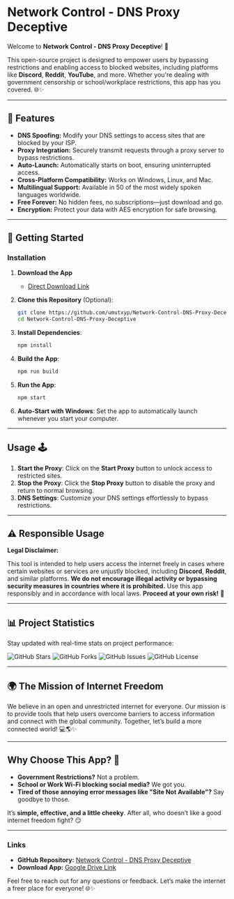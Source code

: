 # Network Control - DNS Proxy Deceptive

Welcome to **Network Control - DNS Proxy Deceptive**! 🚀

This open-source project is designed to empower users by bypassing restrictions and enabling access to blocked websites, including platforms like **Discord**, **Reddit**, **YouTube**, and more. Whether you're dealing with government censorship or school/workplace restrictions, this app has you covered. 🌐✨

---

## 🌟 Features

- **DNS Spoofing:** Modify your DNS settings to access sites that are blocked by your ISP.
- **Proxy Integration:** Securely transmit requests through a proxy server to bypass restrictions.
- **Auto-Launch:** Automatically starts on boot, ensuring uninterrupted access.
- **Cross-Platform Compatibility:** Works on Windows, Linux, and Mac.
- **Multilingual Support:** Available in 50 of the most widely spoken languages worldwide.
- **Free Forever:** No hidden fees, no subscriptions—just download and go.
- **Encryption:** Protect your data with AES encryption for safe browsing.

---

## 🚀 Getting Started

### Installation

1. **Download the App**
   - [Direct Download Link](https://drive.google.com/file/d/1HGKw-FkzMgH_peY4jyV7eRmdOt5pE7Pb/view?usp=drive_link)

2. **Clone this Repository** (Optional):
   ```bash
   git clone https://github.com/umutxyp/Network-Control-DNS-Proxy-Deceptive.git
   cd Network-Control-DNS-Proxy-Deceptive
   ```

3. **Install Dependencies**:
   ```bash
   npm install
   ```

4. **Build the App**:
   ```bash
   npm run build
   ```

5. **Run the App**:
   ```bash
   npm start
   ```

6. **Auto-Start with Windows**: Set the app to automatically launch whenever you start your computer.

---

## Usage 🕹️

1. **Start the Proxy**: Click on the **Start Proxy** button to unlock access to restricted sites.
2. **Stop the Proxy**: Click the **Stop Proxy** button to disable the proxy and return to normal browsing.
3. **DNS Settings**: Customize your DNS settings effortlessly to bypass restrictions.

---

## ⚠️ Responsible Usage

**Legal Disclaimer:**

This tool is intended to help users access the internet freely in cases where certain websites or services are unjustly blocked, including **Discord**, **Reddit**, and similar platforms. **We do not encourage illegal activity or bypassing security measures in countries where it is prohibited.** Use this app responsibly and in accordance with local laws. **Proceed at your own risk!** 🚨

---

## 📊 Project Statistics

Stay updated with real-time stats on project performance:

![GitHub Stars](https://img.shields.io/github/stars/umutxyp/Network-Control-DNS-Proxy-Deceptive)
![GitHub Forks](https://img.shields.io/github/forks/umutxyp/Network-Control-DNS-Proxy-Deceptive)
![GitHub Issues](https://img.shields.io/github/issues/umutxyp/Network-Control-DNS-Proxy-Deceptive)
![GitHub License](https://img.shields.io/github/license/umutxyp/Network-Control-DNS-Proxy-Deceptive)

---

## 🌍 The Mission of Internet Freedom

We believe in an open and unrestricted internet for everyone. Our mission is to provide tools that help users overcome barriers to access information and connect with the global community. Together, let’s build a more connected world! 💻🌎✨

---

## Why Choose This App? 🤔

- **Government Restrictions?** Not a problem.
- **School or Work Wi-Fi blocking social media?** We got you.
- **Tired of those annoying error messages like "Site Not Available"?** Say goodbye to those.

It’s **simple, effective, and a little cheeky**. After all, who doesn’t like a good internet freedom fight? 😏

---

### Links

- **GitHub Repository:** [Network Control - DNS Proxy Deceptive](https://github.com/umutxyp/Network-Control-DNS-Proxy-Deceptive)
- **Download App:** [Google Drive Link](https://drive.google.com/file/d/1HGKw-FkzMgH_peY4jyV7eRmdOt5pE7Pb/view?usp=drive_link)

Feel free to reach out for any questions or feedback. Let’s make the internet a freer place for everyone! 🌐✨
